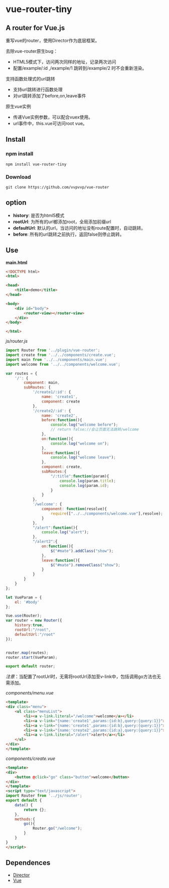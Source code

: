 # vue-router-tiny

## A router for Vue.js

重写vue的router，使用Director作为底层框架。 

去除vue-router原生bug： 
- HTML5模式下，访问两次同样的地址，记录两次访问
- 配置/example/:id ,/example/1 跳转到/example/2 时不会重新渲染。 

支持函数处理式的url跳转
- 支持url跳转进行函数处理
- 对url跳转添加了before,on,leave事件

原生vue实例
- 传递Vue实例参数，可以配合vuex使用。
- url事件中，this.vue可访问root vue。


## Install
### npm install
```
npm install vue-router-tiny
```

### Download
```
git clone https://github.com/vvpvvp/vue-router
```

## option

- **history**: 是否为html5模式
- **rootUrl**: 为所有的url都添加root，全局添加前缀url
- **defaultUrl**: 默认的url，当访问的地址没有route配置时，自动跳转。
- **before**: 所有的url跳转之前执行，返回false则停止跳转。


## Use

**main.html**

```html
<!DOCTYPE html>
<html>

<head>
    <title>demo</title>
</head>

<body>
    <div id="body">
        <router-view></router-view>
    </div>
</body>

</html>

```


*js/router.js*

```javascript
import Router from '../plugin/vue-router';
import create from '../../components/create.vue';
import main from '../../components/main.vue';
import welcome from '../../components/welcome.vue';

var routes = {
    '/': {
        component: main,
        subRoutes: {
            '/create1/:id': {
                name: 'create1',
                component: create
            },
            '/create2/:id': {
                name: 'create2',
                before:function(){
                    console.log("welcome before");
                    // return false;//会让页面无法跳转/welcome
                },
                on:function(){
                    console.log("welcome on");
                },
                leave:function(){
                    console.log("welcome leave");
                },
                component: create,
                subRoutes:{
                    "/:title":function(param){
                        console.log(param.title);
                        console.log(param.id);
                    }
                }
            },
            '/welcome': {
                component: function(resolve){
                    require(["../../components/welcome.vue"],resolve);
                }
            },
            "/alert":function(){
                console.log("alert");
            },
            "/alert2":{
                on:function(){
                    $("#mate").addClass("show");
                },
                leave:function(){
                    $("#mate").removeClass("show");
                }
            }
        }
    }
};

let VueParam = {
    el: '#body'
};

Vue.use(Router);
var router = new Router({
    history:true,
    rootUrl:"/root",
    defaultUrl:"/root"
});


router.map(routes);
router.start(VueParam);

export default router;

```

*注意*：当配置了rootUrl时，无需将rootUrl添加至v-link中，包括调用go方法也无需添加。

*components/menu.vue*
```html
<template>
<div class="menu">
    <ul class="menuList">
        <li><a v-link.literal="/welcome">welcome</a></li>
        <li><a v-link="{name:'create1',params:{id:b},query:{query:1}}">create1{{a}}</a></li>
        <li><a v-link="{name:'create1',params:{id:b},query:{query:1}}">create1{{b}}</a></li>
        <li><a v-link="{name:'create2',params:{id:a},query:{query:1}}">create2</a></li>
        <li><a v-link.literal="/alert">alert</a></li>
    </ul>
</div>
</template>

```
*components/create.vue*
```html
<template>
<div>
    <button @click="go" class="button">welcome</button>
</div>
</template>
<script type="text/javascript">
import Router from '../js/router';
export default {
    data() {
        return {};
    },
    methods:{
        go(){
            Router.go("/welcome");
        }
    }
}
</script>

```
## Dependences
- [Director](https://github.com/flatiron/director)
- [Vue](http://www.vuejs.org/)
